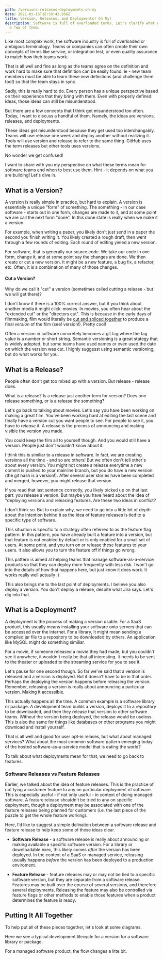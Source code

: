```yaml
---
path: /versions-releases-deployments-oh-my
date: 2021-05-15T18:50:43.656Z
title: Version, Releases, and Deployments! Oh My!
description: Software is full of overloaded terms. Let's clarify what we mean by
  a few of them.
---
```

Like most complex work, the software industry is full of overloaded or ambigous terminology. Teams or companies can often create their own concepts of terms like service, or integration test, or even quality assurance to match how their teams work.

That is all well and fine as long as the teams agree on the definition and work hard to make sure that definition can be easily found. ie - new team members must be able to learn these new definitions (and challenge them too!) so that the team stays in sync.      

Sadly, this is really hard to do. Every person has a unique perspective based on their experience that they bring with them. Even with properly defined ideas, those ideas can still be misunderstood.

But there are a few concepts that I think get misunderstood too often. Today, I want to discuss a handful of them. Namely, the ideas are versions, releases, and deployments. 

 These ideas get misunderstood because they get used too interchangably. Teams will use release one week and deploy another without realizing it. Tools will use version and release to refer to the same thing. GitHub uses the term releases but other tools uses versions.

No wonder we get confused!

I want to share with you my perspective on what these terms mean for software teams and when to best use them. Hint - it depends on what you are building! Let's dive in.


## What is a Version?

A version is really simple in practice, but hard to explain. A version is essentially a unique "form" of something. The something - in our case software - starts out in one form, changes are made to it, and at some point we are call the next form "done". In this done state is really when we make it a version.

For example, when writing a paper, you likely don't just send in a paper the second you finish writing it. You likely created a rough draft, then went through a few rounds of editing. Each round of editing yieled a new version.

For software, that is generally our source code. We take our code in one form, change it, and at some point say the changes are done. We then create or cut a new version. It might be a new feature, a bug fix, a refactor, etc. Often, it is a combination of many of those changes. 

#### Cut a Version?
Why do we call it "cut" a version (sometimes called cutting a release - but we will get there)? 

I don't know if there is a 100% correct answer, but if you think about another media it might click: movies. In movies, you often hear about the "extended cut" or the "directors cut". This is because in the early days of filmmaking, film would literally be [cut and spliced together](https://en.wikipedia.org/wiki/Cut_(transition)) to produce a final _version_ of the film (see! version!). Pretty cool!

Often a version in software concretely becomes a git tag where the tag value is a number or short string. Semantic versioning is a great stategy that is widely adopted, but some teams have used names or even used the date on which the version was cut. I highly suggesst using semantic versioning, but do what works for you.

## What is a Release?

People often don't get too mixed up with a version. But release - release does. 

What is a release? Is a release just another term for version? Does one release something, or is a release _the_ something?

Let's go back to talking about movies. Let's say you have been working on making a great film. You've been working hard at editing the last scene and finally have a version cut you want people to see. For people to see it, you have to _release_ it. A release is the process of announcing and making visible the version you made.

You could keep the film all to yourself though. And you would still have a version. People just don't wouldn't know about it.

I think this is similiar to a release in software. In fact, we are creating versions all the time - and so are others! But we often don't tell other's about every version. You might not create a release everytime a new commit is pushed to your mainline branch, but you do have a new version (the git hash is a version!). After several user stories have been completed and merged, however, you might release that version.

If you read that last sentence correctly, you likely picked up on that last part: you release a version. But maybe you have heard about the idea of "deploying versions and releasing features. Are these two ideas in conflict?

I don't think so. But to explain why, we need to go into a little bit of depth about the intention behind it as the idea of feature releases is tied to a specific type of software.

This situation is specific to a strategy often referred to as the feature flag pattern. In this pattern, you have already built a feature into a version, but that feature is not enabled by default or is only enabled for a small set of users. At some point, and you turn on or release these features to your users. It also allows you to turn the feature off if things go wrong.

This pattern is aimed at helping teams that manage software-as-a-service products so that they can deploy more frequently with less risk. I won't go into the details of how that happens here, but just know it does work. It works really well actually :)

This also brings me to the last point of deployments. I believe you also deploy a version. You don't deploy a release, despite what Jira says. Let's dig into that.

## What is a Deployment?

A deployment is the process of making a version usable. For a SaaS product, this usually means installing your software onto servers that can be accessed over the internet. For a library, it might mean sending a compiled jar file to a repository to be downloaded by others. An application like MySQL might do something similiar.

For a movie, if someone released a movie they had made, but you couldn't see it anywhere, it wouldn't really be that all interesting. It needs to be sent to the theater or uploaded to the streaming service for you to see it. 

Let's pause for one second though. So far we've said that a version is released and a version is deployed. But it doesn't have to be in that order. Perhaps the deploying the version happens before releasing the version. Remember, releasing a version is really about announcing a particular version. Making it accessible.

This actually happens all the time. A common example is a software library or package. A development team builds a version, deploys it to a repository to be downloaded, and then they release that version to other software teams. Without the version being deployed, the release would be useless. This is also the same for things like databases or other programs you might download and install yourself.

That is all well and good for user opt-in relases, but what about managed services? What about the most common software pattern emerging today of the hosted software-as-a-service model that is eating the world?

To talk about what deployments mean for that, we need to go back to features.

### Software Releases vs Feature Releases

Earlier, we talked about the idea of feature releases. This is the practice of not tying a customer feature to any on particular deployment of software. This is especially useful - if not only useful - in context of doing managed software. A feature release shouldn't be tried to any on specific deployment, though a deployment may be associated with one of the feature releases being planned for customers (i.e. the last piece of the puzzle to get the whole feature working).

Here, I'd like to suggest a simple delination between a software release and feature release to help keep some of these ideas clear.

* **Software Release** - a software release is really about announcing or making available a specific software version. For a library or downloadable exec, this likely comes _after_ the version has been deployed. In the context of a SaaS or managed service, releasing usually happens _before_ the version has been deployed to a production enviroment.

* **Feature Release** - feature releases may or may not be tied to a specific software version, but they are separate from a software release. Features may be built over the course of several versions, and therefore several deployments. Releasing the feature may also be controlled via feature flags or other methods to enable those features when a product determines the feature is ready.

## Putting It All Together

To help put all of these pieces together, let's look at some diagrams. 

Here we see a typical development lifecycle for a version for a software library or package. 


For a managed software product, the flow changes a litte bit.
